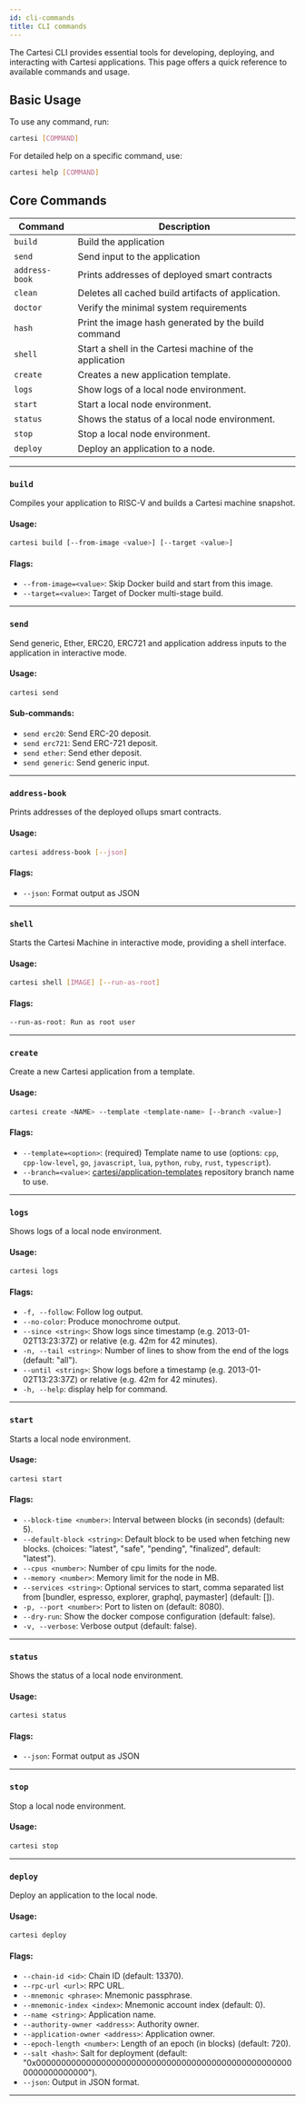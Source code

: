 ```yaml
---
id: cli-commands
title: CLI commands
---
```


The Cartesi CLI provides essential tools for developing, deploying, and interacting with Cartesi applications. This page offers a quick reference to available commands and usage.

## Basic Usage

To use any command, run:

```bash
cartesi [COMMAND]
```

For detailed help on a specific command, use:

```bash
cartesi help [COMMAND]
```

## Core Commands

| Command        | Description                                                                       |
| -------------- | --------------------------------------------------------------------------------- |
| `build`        | Build the application                                                             |
| `send`         | Send input to the application                                                     |
| `address-book` | Prints addresses of deployed smart contracts                                      |
| `clean`        | Deletes all cached build artifacts of application.                                |
| `doctor`       | Verify the minimal system requirements                                            |
| `hash`         | Print the image hash generated by the build command                               |
| `shell`        | Start a shell in the Cartesi machine of the application                           |
| `create`       | Creates a new application template.                                               |
| `logs`         | Show logs of a local node environment.                                            |
| `start`        | Start a local node environment.                                                   |
| `status`       | Shows the status of a local node environment.                                     |
| `stop`         | Stop a local node environment.                                                    |
| `deploy`       | Deploy an application to a node.                                                  |

---

### `build`

Compiles your application to RISC-V and builds a Cartesi machine snapshot.

#### Usage:

```bash
cartesi build [--from-image <value>] [--target <value>]
```

#### Flags:

- `--from-image=<value>`: Skip Docker build and start from this image.
- `--target=<value>`: Target of Docker multi-stage build.

---

### `send`

Send generic, Ether, ERC20, ERC721 and application address inputs to the application in interactive mode.

#### Usage:

```bash
cartesi send
```

#### Sub-commands:

- `send erc20`: Send ERC-20 deposit.
- `send erc721`: Send ERC-721 deposit.
- `send ether`: Send ether deposit.
- `send generic`: Send generic input.

---

### `address-book`

Prints addresses of the deployed ollups smart contracts.

#### Usage:

```bash
cartesi address-book [--json]
```

#### Flags:

- `--json`: Format output as JSON

---

### `shell`

Starts the Cartesi Machine in interactive mode, providing a shell interface.

#### Usage:

```bash
cartesi shell [IMAGE] [--run-as-root]
```

#### Flags:

```bash
--run-as-root: Run as root user
```

---


### `create`

Create a new Cartesi application from a template.

#### Usage:

```bash
cartesi create <NAME> --template <template-name> [--branch <value>]
```

#### Flags:

- `--template=<option>`: (required) Template name to use (options: `cpp`, `cpp-low-level`, `go`, `javascript`, `lua`, `python`, `ruby`, `rust`, `typescript`).
- `--branch=<value>`: [cartesi/application-templates](https://github.com/cartesi/application-templates) repository branch name to use.

---

### `logs`

Shows logs of a local node environment.

#### Usage:

```bash
cartesi logs
```

#### Flags:

  - `-f, --follow`: Follow log output.
  - `--no-color`: Produce monochrome output.
  - `--since <string>`: Show logs since timestamp (e.g. 2013-01-02T13:23:37Z) or relative (e.g. 42m for 42 minutes).
  - `-n, --tail <string>`: Number of lines to show from the end of the logs (default: "all").
  - `--until <string>`: Show logs before a timestamp (e.g. 2013-01-02T13:23:37Z) or relative (e.g. 42m for 42 minutes).
  - `-h, --help`: display help for command.

---

### `start`

Starts a local node environment.

#### Usage:

```bash
cartesi start
```

#### Flags:

  - `--block-time <number>`: Interval between blocks (in seconds) (default: 5).
  - `--default-block <string>`: Default block to be used when fetching new blocks. (choices: "latest", "safe", "pending", "finalized", default: "latest").
  - `--cpus <number>`: Number of cpu limits for the node.
  - `--memory <number>`: Memory limit for the node in MB.
  - `--services <string>`: Optional services to start, comma separated list from [bundler, espresso, explorer, graphql, paymaster] (default: []).
  - `-p, --port <number>`: Port to listen on (default: 8080).
  - `--dry-run`: Show the docker compose configuration (default: false).
  - `-v, --verbose`: Verbose output (default: false).

---

### `status`

Shows the status of a local node environment.

#### Usage:

```bash
cartesi status
```

#### Flags:

- `--json`: Format output as JSON

---

### `stop`

Stop a local node environment.

#### Usage:

```bash
cartesi stop
```

---

### `deploy`

Deploy an application to the local node.

#### Usage:

```bash
cartesi deploy
```

#### Flags:

  - `--chain-id <id>`: Chain ID (default: 13370).
  - `--rpc-url <url>`: RPC URL.
  - `--mnemonic <phrase>`: Mnemonic passphrase.
  - `--mnemonic-index <index>`: Mnemonic account index (default: 0).
  - `--name <string>`: Application name.
  - `--authority-owner <address>`: Authority owner.
  - `--application-owner <address>`: Application owner.
  - `--epoch-length <number>`: Length of an epoch (in blocks) (default: 720).
  - `--salt <hash>`: Salt for deployment (default: "0x0000000000000000000000000000000000000000000000000000000000000000").
  - `--json`: Output in JSON format.

---